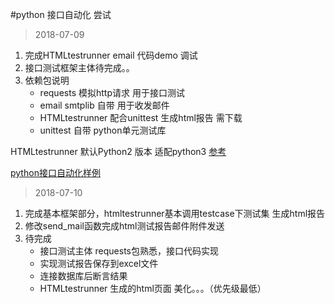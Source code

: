 #python 接口自动化 尝试

>2018-07-09

 1. 完成HTMLtestrunner email 代码demo 调试
 2. 接口测试框架主体待完成。。
 3. 依赖包说明
    - requests 模拟http请求 用于接口测试
    - email smtplib 自带 用于收发邮件
    - HTMLtestrunner 配合unittest 生成html报告 需下载
    - unittest 自带 python单元测试库

HTMLtestrunner 默认Python2 版本 适配python3
[参考](https://www.cnblogs.com/my-blogs-for-everone/p/6058390.html) 

[python接口自动化样例](https://blog.csdn.net/sxyzwq/article/details/62039952?locationNum=1&fps=1)

>2018-07-10

1. 完成基本框架部分，htmltestrunner基本调用testcase下测试集 生成html报告
2. 修改send_mail函数完成html测试报告邮件附件发送
3. 待完成
   - 接口测试主体 requests包熟悉，接口代码实现
   - 实现测试报告保存到excel文件
   - 连接数据库后断言结果
   - HTMLtestrunner 生成的html页面 美化。。。（优先级最低）